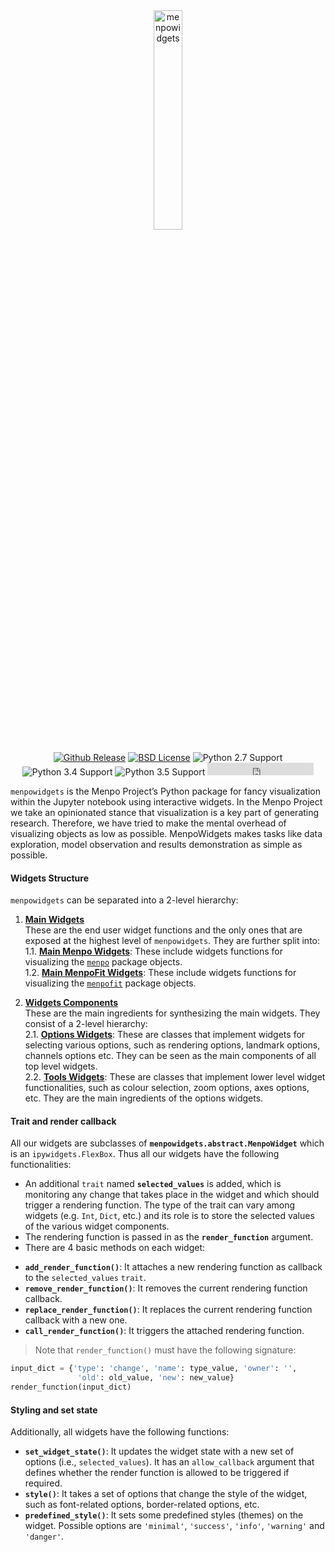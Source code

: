 <center>
  <img src="../../logo/menpowidgets.png" alt="menpowidgets" width="30%">
  </br>
  </br>
  <a href="http://github.com/menpo/menpowidgets"><img src="http://img.shields.io/github/release/menpo/menpowidgets.svg" alt="Github Release"/></a>
  <a href="https://github.com/menpo/menpowidgets/blob/master/LICENSE.txt"><img src="http://img.shields.io/badge/License-BSD-green.svg" alt="BSD License"/></a>
  <img src="https://img.shields.io/badge/Python-2.7-green.svg" alt="Python 2.7 Support"/>
  <img src="https://img.shields.io/badge/Python-3.4-green.svg" alt="Python 3.4 Support"/>
  <img src="https://img.shields.io/badge/Python-3.5-green.svg" alt="Python 3.5 Support"/>
  <iframe src="https://ghbtns.com/github-btn.html?user=menpo&repo=menpowidgets&type=star&count=true" frameborder="0" scrolling="0" width="170px" height="20px"></iframe>
  </br>
</center>

`menpowidgets` is the Menpo Project’s Python package for fancy visualization within the Jupyter notebook using interactive widgets. In the Menpo Project we take an opinionated stance that visualization is a key part of generating research. Therefore, we have tried to make the mental overhead of visualizing objects as low as possible. MenpoWidgets makes tasks like data exploration, model observation and results demonstration as simple as possible.


#### Widgets Structure
`menpowidgets` can be separated into a 2-level hierarchy:

1. [**Main Widgets**](main_widgets.md)    
   These are the end user widget functions and the only ones that are exposed at the highest level of `menpowidgets`. They are further split into:  
   1.1. [**Main Menpo Widgets**](main_menpo_widgets.md): These include widgets functions for visualizing the [`menpo`](../menpo/index.md) package objects.  
   1.2. [**Main MenpoFit Widgets**](main_menpofit_widgets.md): These include widgets functions for visualizing the [`menpofit`](../menpofit/index.md) package objects.

2. [**Widgets Components**](components.md)  
   These are the main ingredients for synthesizing the main widgets. They consist of a 2-level hierarchy:  
   2.1. [**Options Widgets**](options_widgets.md): These are classes that implement widgets for selecting various options, such as rendering options, landmark options, channels options etc. They can be seen as the main components of all top level widgets.  
   2.2. [**Tools Widgets**](tools_widgets.md): These are classes that implement lower level widget functionalities, such as colour selection, zoom options, axes options, etc. They are the main ingredients of the options widgets.


#### Trait and render callback
All our widgets are subclasses of **`menpowidgets.abstract.MenpoWidget`** which is an `ipywidgets.FlexBox`. Thus all our widgets have the following functionalities:

* An additional `trait` named **`selected_values`** is added, which is monitoring any change that takes place in the widget and which should trigger a rendering function. The type of the trait can vary among widgets (e.g. `Int`, `Dict`, etc.) and its role is to store the selected values of the various widget components.
* The rendering function is passed in as the **`render_function`** argument.
* There are 4 basic methods on each widget:
 - **`add_render_function()`**: It attaches a new rendering function as callback to the `selected_values` `trait`.
 - **`remove_render_function()`**: It removes the current rendering function callback.
 - **`replace_render_function()`**: It replaces the current rendering function callback with a new one.
 - **`call_render_function()`**: It triggers the attached rendering function.
 > Note that `render_function()` must have the following signature:
   ```python
   input_dict = {'type': 'change', 'name': type_value, 'owner': '',
                  'old': old_value, 'new': new_value}
   render_function(input_dict)
   ```

#### Styling and set state
Additionally, all widgets have the following functions:
* **`set_widget_state()`**: It updates the widget state with a new set of options (i.e., `selected_values`). It has an `allow_callback` argument that defines whether the render function is allowed to be triggered if required.
* **`style()`**: It takes a set of options that change the style of the widget, such as font-related options, border-related options, etc.
* **`predefined_style()`**: It sets some predefined styles (themes) on the widget. Possible options are `'minimal'`, `'success'`, `'info'`, `'warning'` and `'danger'`.
